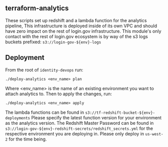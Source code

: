 ## terraform-analytics

These scripts set up redshift and a lambda function for the analytics pipeline,
This infrastructure is deployed inside of its own VPC and should have zero impact
on the rest of login.gov infrastructure. This module's only contact with the
rest of login.gov ecosystem is by way of the s3 logs buckets prefixed: `s3://login-gov-${env}-logs`

## Deployment

From the root of `identity-devops` run:

```
./deploy-analytics <env_name> plan
```

Where <env_name> is the name of an existing environment you want to attach
analytics to.  Then to apply the changes, run:

```
./deploy-analytics <env_name> apply
```

The lambda functions can be found in `s3://tf-redshift-bucket-${env}-deployments`
Please specify the latest function version for your environment as the analytics version.
The Redshift Master Password can be found in `s3://login-gov-${env}-redshift-secrets/redshift_secrets.yml`
for the respective environment you are deploying in. Please only deploy in `us-west-2`
for the time being.
